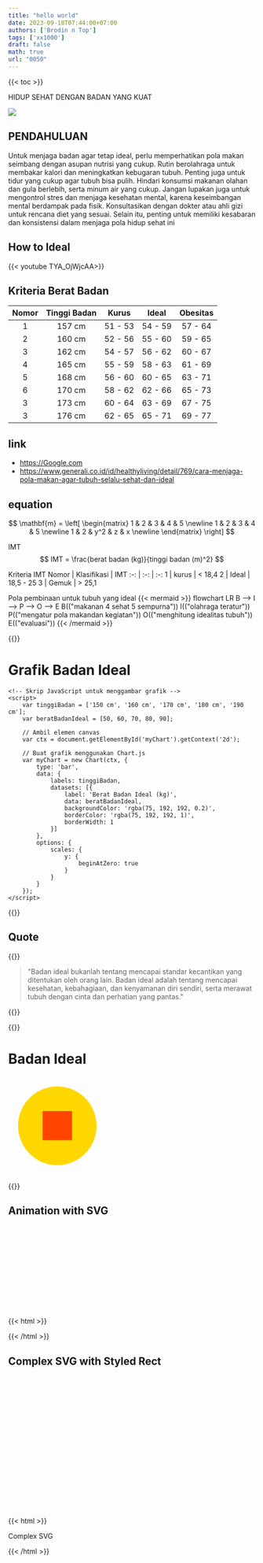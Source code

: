 ```yaml
---
title: "hello world"
date: 2023-09-18T07:44:00+07:00
authors: ['Brodin n Top']
tags: ['xx1000']
draft: false
math: true
url: "0050"
---
```

{{< toc >}}



HIDUP SEHAT DENGAN BADAN YANG KUAT

![](https://lh6.googleusercontent.com/XU8YvgWOpYXZUamOB7TEGRD5IBuEjsi7i9GyUTEpdS2GZ73EdrX3AQUqF55KL-ortsRqoVQNt8_CsaJ3exN20_WYEAPjQjV6aZlkBn7FjVcqLLg6Hih_fJXaCKWSQggEE_z5e8c--WUUHiJ6HmsQkf99A7fR6CN1wvzTcO4Yt6R25VDuYeJtWsN_YVhX1Q)

## PENDAHULUAN
Untuk menjaga badan agar tetap ideal, perlu memperhatikan pola makan seimbang dengan asupan nutrisi yang cukup. Rutin berolahraga untuk membakar kalori dan meningkatkan kebugaran tubuh. Penting juga untuk tidur yang cukup agar tubuh bisa pulih. Hindari konsumsi makanan olahan dan gula berlebih, serta minum air yang cukup. Jangan lupakan juga untuk mengontrol stres dan menjaga kesehatan mental, karena keseimbangan mental berdampak pada fisik. Konsultasikan dengan dokter atau ahli gizi untuk rencana diet yang sesuai. Selain itu, penting untuk memiliki kesabaran dan konsistensi dalam menjaga pola hidup sehat ini


## How to Ideal
{{< youtube TYA_OjWjcAA>}}

## Kriteria Berat Badan 
Nomor | Tinggi Badan | Kurus | Ideal | Obesitas
:-: | :-: | :-: | :-: | :-:
1 | 157 cm | 51 - 53 | 54 - 59 | 57 - 64
2 | 160 cm | 52 - 56 | 55 - 60 | 59 - 65
3 | 162 cm | 54 - 57 | 56 - 62 | 60 - 67
4 | 165 cm | 55 - 59 | 58 - 63 | 61 - 69
5 | 168 cm | 56 - 60 | 60 - 65 | 63 - 71
6 | 170 cm | 58 - 62 | 62 - 66 | 65 - 73
3 | 173 cm | 60 - 64 | 63 - 69 | 67 - 75
3 | 176 cm | 62 - 65 | 65 - 71 | 69 - 77


## link
+ https://Google.com
+ https://www.generali.co.id/id/healthyliving/detail/769/cara-menjaga-pola-makan-agar-tubuh-selalu-sehat-dan-ideal

## equation
$$
\mathbf{m} =
\left[
\begin{matrix}
1 & 2 & 3 & 4 & 5 \newline
1 & 2 & 3 & 4 & 5 \newline
1 & 2 & y^2 & z & x \newline
\end{matrix}
\right]
$$

IMT
$$
IMT = \frac{berat badan (kg)}{tinggi badan (m)^2}
$$

Kriteria IMT
Nomor | Klasifikasi | IMT
:-: | :-: | :-: 
1 | kurus | < 18,4
2 | Ideal | 18,5 - 25
3 | Gemuk | > 25,1




Pola pembinaan untuk tubuh yang ideal
{{< mermaid >}}
flowchart LR
    B --> I --> P --> O --> E
    B(("makanan 4 sehat 5 sempurna"))
    I(("olahraga teratur"))
    P(("mengatur pola makandan kegiatan"))
    O(("menghitung idealitas tubuh"))
    E(("evaluasi"))
{{< /mermaid >}}

{{<html>}}
<!DOCTYPE html>
<html lang="en">
<head>
    <meta charset="UTF-8">
    <meta name="viewport" content="width=device-width, initial-scale=1.0">
    <title>Grafik Badan Ideal</title>
    <!-- Sertakan Chart.js dari CDN -->
    <script src="https://cdn.jsdelivr.net/npm/chart.js"></script>
</head>
<body>
    <h1>Grafik Badan Ideal</h1>
    <canvas id="myChart"></canvas>

    <!-- Skrip JavaScript untuk menggambar grafik -->
    <script>
        var tinggiBadan = ['150 cm', '160 cm', '170 cm', '180 cm', '190 cm'];
        var beratBadanIdeal = [50, 60, 70, 80, 90];

        // Ambil elemen canvas
        var ctx = document.getElementById('myChart').getContext('2d');

        // Buat grafik menggunakan Chart.js
        var myChart = new Chart(ctx, {
            type: 'bar',
            data: {
                labels: tinggiBadan,
                datasets: [{
                    label: 'Berat Badan Ideal (kg)',
                    data: beratBadanIdeal,
                    backgroundColor: 'rgba(75, 192, 192, 0.2)',
                    borderColor: 'rgba(75, 192, 192, 1)',
                    borderWidth: 1
                }]
            },
            options: {
                scales: {
                    y: {
                        beginAtZero: true
                    }
                }
            }
        });
    </script>
</body>
</html>

{{</html>}}




## Quote
{{<html>}}
<blockquote>
 "Badan ideal bukanlah tentang mencapai standar kecantikan yang ditentukan oleh orang lain. Badan ideal adalah tentang mencapai kesehatan, kebahagiaan, dan kenyamanan diri sendiri, serta merawat tubuh dengan cinta dan perhatian yang pantas."
</blockquote>
{{</html>}}


{{<html>}}
<!DOCTYPE html>
<html lang="en">
<head>
    <meta charset="UTF-8">
    <meta name="viewport" content="width=device-width, initial-scale=1.0">
    <title>Animasi SVG Gambar Badan Ideal</title>
    <style>
        @keyframes bounce {
            0% {
                transform: translateY(0);
            }
            50% {
                transform: translateY(-20px);
            }
            100% {
                transform: translateY(0);
            }
        }
    </style>
</head>
<body>
    <h1>Badan Ideal</h1>
    <svg width="200" height="200" viewBox="0 0 200 200">
        <circle cx="100" cy="100" r="80" fill="#ffd700" />
        <!-- Gambar badan ideal -->
        <rect x="70" y="70" width="60" height="60" fill="#ff4500">
            <animate attributeName="height" attributeType="XML" from="60" to="50" dur="1s" begin="0s" repeatCount="indefinite" />
        </rect>
        <!-- Animasi yang menggerakkan badan -->
        <animateTransform attributeName="transform" attributeType="XML" type="translate" from="0 0" to="0 -10" dur="1s" repeatCount="indefinite" values="0; 0; 0" keyTimes="0; 0.5; 1" calcMode="spline" keySplines="0.25 0 0.75 1; 0.25 0 0.75 1; 0.25 0 0.75 1" />
    </svg>
</body>
</html>

{{</html>}}

## Animation with SVG
{{< html >}}
<svg width="200" height="200" xmlns="http://www.w3.org/2000/svg">
  <!-- Rectangle with animation -->
  <rect x="10" y="10" width="50" height="50" fill="blue">
    <animate attributeName="width" from="50" to="150" dur="2s" begin="0s" repeatCount="indefinite" />
    <animate attributeName="height" from="50" to="150" dur="2s" begin="0s" repeatCount="indefinite" />
    <animate attributeName="fill" values="blue;red;green;blue" dur="4s" begin="0s" repeatCount="indefinite" />
  </rect>
</svg>
{{< /html >}}

## Complex SVG with Styled Rect
{{< html >}}
<svg width="400" height="300" xmlns="http://www.w3.org/2000/svg">
  <!-- Rectangle with gradients -->
  <defs>
    <linearGradient id="grad1" x1="0%" y1="0%" x2="100%" y2="0%">
      <stop offset="0%" style="stop-color:rgb(255,0,0);stop-opacity:1" />
      <stop offset="100%" style="stop-color:rgb(0,0,255);stop-opacity:1" />
    </linearGradient>
  </defs>

  <rect x="20" y="20" width="200" height="100" fill="url(#grad1)" stroke="green" stroke-width="3" />

  <!-- Text element -->
  <text x="30" y="160" font-family="Arial" font-size="24" fill="black">Complex SVG</text>

  <!-- Circle with animation -->
  <circle cx="250" cy="150" r="20" fill="orange">
    <animate attributeName="r" from="20" to="50" dur="2s" begin="0s" repeatCount="indefinite" />
  </circle>
</svg>
{{< /html >}}